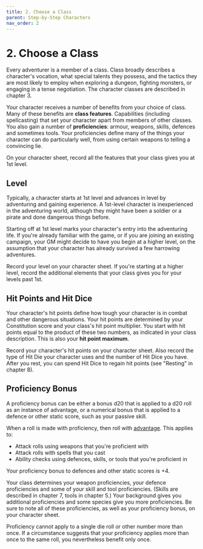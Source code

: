 ```yaml
---
title: 2. Choose a Class
parent: Step-by-Step Characters
nav_order: 2
---
```


# 2. Choose a Class
Every adventurer is a member of a class. Class broadly describes a character's vocation, what special talents they possess, and the tactics they are most likely to employ when exploring a dungeon, fighting monsters, or engaging in a tense negotiation. The character classes are described in chapter 3.

Your character receives a number of benefits from your choice of class. Many of these benefits are **class features**. Capabilities (including spellcasting) that set your character apart from members of other classes. You also gain a number of **proficiencies**: armour, weapons, skills, defences and sometimes tools. Your proficiencies define many of the things your character can do particularly well, from using certain weapons to telling a convincing lie.

On your character sheet, record all the features that your class gives you at 1st level.

## Level
Typically, a character starts at 1st level and advances in level by adventuring and gaining experience. A 1st-level character is inexperienced in the adventuring world, although they might have been a soldier or a pirate and done dangerous things before.

Starting off at 1st level marks your character's entry into the adventuring life. If you're already familiar with the game, or if you are joining an existing campaign, your GM might decide to have you begin at a higher level, on the assumption that your character has already survived a few harrowing adventures.

Record your level on your character sheet. If you're starting at a higher level, record the additional elements that your class gives you for your levels past 1st.

## Hit Points and Hit Dice
Your character's hit points define how tough your character is in combat and other dangerous situations. Your hit points are determined by your Constitution score and your class's hit point multiplier. You start with hit points equal to the product of these two numbers, as indicated in your class description. This is also your **hit point maximum**.

Record your character's hit points on your character sheet. Also record the type of Hit Die your character uses and the number of Hit Dice you have. After you rest, you can spend Hit Dice to regain hit points (see "Resting" in chapter 8).

## Proficiency Bonus
A proficiency bonus can be either a bonus d20 that is applied to a d20 roll as an instance of advantage, or a numerical bonus that is applied to a defence or other static score, such as your passive skill.

When a roll is made with proficiency, then roll with [advantage](http://stormchaserroleplaying.com/stormchaserRPG/UsingAbilityScores/AdvantageandDisadvantage.html). This applies to:
* Attack rolls using weapons that you're proficient with
* Attack rolls with spells that you cast
* Ability checks using defences, skills, or tools that you're proficient in

Your proficiency bonus to defences and other static scores is +4.

Your class determines your weapon proficiencies, your defence proficiencies and some of your skill and tool proficiencies. (Skills are described in chapter 7, tools in chapter 5.) Your background gives you additional proficiencies and some species give you more proficiencies. Be sure to note all of these proficiencies, as well as your proficiency bonus, on your character sheet.

Proficiency cannot apply to a single die roll or other number more than once. If a circumstance suggests that your proficiency applies more than once to the same roll, you nevertheless benefit only once.
